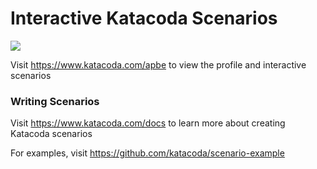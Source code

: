 # Interactive Katacoda Scenarios

[![](http://shields.katacoda.com/katacoda/apbe/count.svg)](https://www.katacoda.com/apbe "Get your profile on Katacoda.com")

Visit https://www.katacoda.com/apbe to view the profile and interactive scenarios

### Writing Scenarios
Visit https://www.katacoda.com/docs to learn more about creating Katacoda scenarios

For examples, visit https://github.com/katacoda/scenario-example
